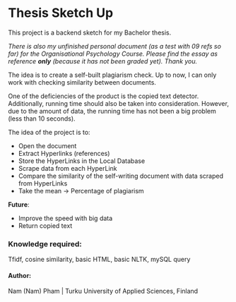 # Thesis Sketch Up
This project is a backend sketch for my Bachelor thesis. 

*There is also my unfinished personal document (as a test with 09 refs so far) for the Organisational Psychology Course. Please find the essay as reference **only** (because it has not been graded yet). Thank you.* 

The idea is to create a self-built plagiarism check. Up to now, I can only work with checking similarity between documents. 

One of the deficiencies of the product is the copied text detector. Additionally, running time should also be taken into consideration. However, due to the amount of data, the running time has not been a big problem (less than 10 seconds). 

The idea of the project is to:
* Open the document
* Extract Hyperlinks (references)
* Store the HyperLinks in the Local Database
* Scrape data from each HyperLink
* Compare the similarity of the self-writing document with data scraped from HyperLinks
* Take the mean -> Percentage of plagiarism

**Future**:
* Improve the speed with big data
* Return copied text

### Knowledge required: 
Tfidf, cosine similarity, basic HTML, basic NLTK, mySQL query

#### Author:
Nam (Nam) Pham |
Turku University of Applied Sciences, Finland


